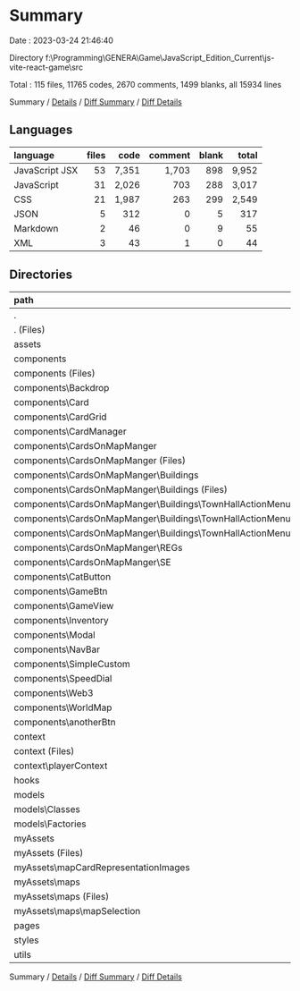 # Summary

Date : 2023-03-24 21:46:40

Directory f:\\Programming\\GENERA\\Game\\JavaScript_Edition_Current\\js-vite-react-game\\src

Total : 115 files,  11765 codes, 2670 comments, 1499 blanks, all 15934 lines

Summary / [Details](details.md) / [Diff Summary](diff.md) / [Diff Details](diff-details.md)

## Languages
| language | files | code | comment | blank | total |
| :--- | ---: | ---: | ---: | ---: | ---: |
| JavaScript JSX | 53 | 7,351 | 1,703 | 898 | 9,952 |
| JavaScript | 31 | 2,026 | 703 | 288 | 3,017 |
| CSS | 21 | 1,987 | 263 | 299 | 2,549 |
| JSON | 5 | 312 | 0 | 5 | 317 |
| Markdown | 2 | 46 | 0 | 9 | 55 |
| XML | 3 | 43 | 1 | 0 | 44 |

## Directories
| path | files | code | comment | blank | total |
| :--- | ---: | ---: | ---: | ---: | ---: |
| . | 115 | 11,765 | 2,670 | 1,499 | 15,934 |
| . (Files) | 3 | 277 | 25 | 27 | 329 |
| assets | 4 | 160 | 12 | 15 | 187 |
| components | 67 | 7,199 | 1,504 | 899 | 9,602 |
| components (Files) | 3 | 100 | 55 | 26 | 181 |
| components\\Backdrop | 2 | 263 | 23 | 37 | 323 |
| components\\Card | 4 | 220 | 32 | 42 | 294 |
| components\\CardGrid | 3 | 648 | 73 | 85 | 806 |
| components\\CardManager | 3 | 344 | 164 | 48 | 556 |
| components\\CardsOnMapManger | 21 | 2,251 | 543 | 233 | 3,027 |
| components\\CardsOnMapManger (Files) | 6 | 542 | 235 | 75 | 852 |
| components\\CardsOnMapManger\\Buildings | 11 | 1,484 | 300 | 137 | 1,921 |
| components\\CardsOnMapManger\\Buildings (Files) | 4 | 525 | 74 | 37 | 636 |
| components\\CardsOnMapManger\\Buildings\\TownHallActionMenu | 7 | 959 | 226 | 100 | 1,285 |
| components\\CardsOnMapManger\\Buildings\\TownHallActionMenu (Files) | 4 | 840 | 211 | 87 | 1,138 |
| components\\CardsOnMapManger\\Buildings\\TownHallActionMenu\\THAMCategory | 3 | 119 | 15 | 13 | 147 |
| components\\CardsOnMapManger\\REGs | 2 | 219 | 8 | 17 | 244 |
| components\\CardsOnMapManger\\SE | 2 | 6 | 0 | 4 | 10 |
| components\\CatButton | 2 | 123 | 2 | 14 | 139 |
| components\\GameBtn | 2 | 74 | 9 | 8 | 91 |
| components\\GameView | 1 | 95 | 14 | 15 | 124 |
| components\\Inventory | 4 | 391 | 85 | 32 | 508 |
| components\\Modal | 8 | 1,581 | 343 | 213 | 2,137 |
| components\\NavBar | 4 | 579 | 103 | 70 | 752 |
| components\\SimpleCustom | 3 | 40 | 0 | 11 | 51 |
| components\\SpeedDial | 1 | 69 | 30 | 13 | 112 |
| components\\Web3 | 1 | 88 | 2 | 14 | 104 |
| components\\WorldMap | 3 | 295 | 21 | 33 | 349 |
| components\\anotherBtn | 2 | 38 | 5 | 5 | 48 |
| context | 14 | 2,607 | 454 | 262 | 3,323 |
| context (Files) | 3 | 470 | 18 | 17 | 505 |
| context\\playerContext | 11 | 2,137 | 436 | 245 | 2,818 |
| hooks | 2 | 18 | 2 | 12 | 32 |
| models | 13 | 1,025 | 537 | 177 | 1,739 |
| models\\Classes | 9 | 850 | 504 | 143 | 1,497 |
| models\\Factories | 4 | 175 | 33 | 34 | 242 |
| myAssets | 4 | 42 | 7 | 10 | 59 |
| myAssets (Files) | 1 | 21 | 5 | 3 | 29 |
| myAssets\\mapCardRepresentationImages | 1 | 5 | 0 | 2 | 7 |
| myAssets\\maps | 2 | 16 | 2 | 5 | 23 |
| myAssets\\maps (Files) | 1 | 12 | 1 | 3 | 16 |
| myAssets\\maps\\mapSelection | 1 | 4 | 1 | 2 | 7 |
| pages | 4 | 234 | 96 | 57 | 387 |
| styles | 1 | 86 | 32 | 19 | 137 |
| utils | 3 | 117 | 1 | 21 | 139 |

Summary / [Details](details.md) / [Diff Summary](diff.md) / [Diff Details](diff-details.md)